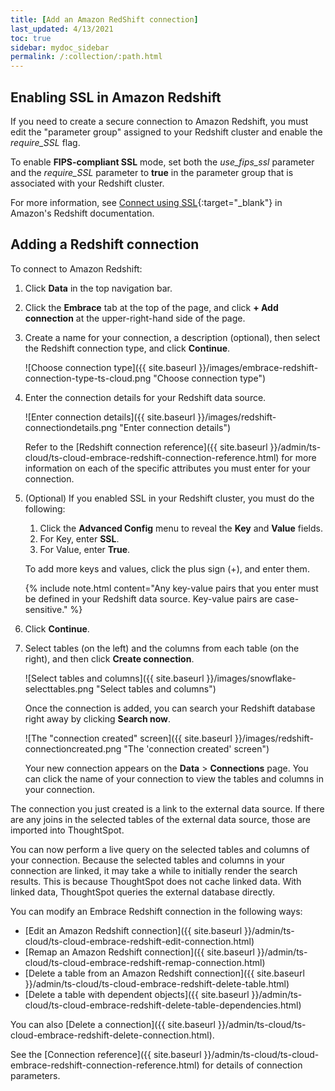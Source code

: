 ```yaml
---
title: [Add an Amazon RedShift connection]
last_updated: 4/13/2021
toc: true
sidebar: mydoc_sidebar
permalink: /:collection/:path.html
---
```

## Enabling SSL in Amazon Redshift

If you need to create a secure connection to Amazon Redshift, you must edit the "parameter group" assigned to your Redshift cluster and enable the *require_SSL* flag.

To enable **FIPS-compliant SSL** mode, set both the *use_fips_ssl* parameter and the *require_SSL* parameter to **true** in the parameter group that is associated with your Redshift cluster.

For more information, see [Connect using SSL](https://docs.aws.amazon.com/redshift/latest/mgmt/connecting-ssl-support.html){:target="_blank"} in Amazon's Redshift documentation.

## Adding a Redshift connection

To connect to Amazon Redshift:

1. Click **Data** in the top navigation bar.

2. Click the **Embrace** tab at the top of the page, and click **+ Add connection** at the upper-right-hand side of the page.

    <!-- ![Click "+ Add connection"]({{ site.baseurl }}/images/redshift-addconnection.png "Click "+ add connection"") -->

3. Create a name for your connection, a description (optional), then select the Redshift connection type, and click **Continue**.

    ![Choose connection type]({{ site.baseurl }}/images/embrace-redshift-connection-type-ts-cloud.png "Choose connection type")

4. Enter the connection details for your Redshift data source.

    ![Enter connection details]({{ site.baseurl }}/images/redshift-connectiondetails.png "Enter connection details")

     Refer to the [Redshift connection reference]({{ site.baseurl }}/admin/ts-cloud/ts-cloud-embrace-redshift-connection-reference.html) for more information on each of the specific attributes you must enter for your connection.

5. (Optional) If you enabled SSL in your Redshift cluster, you must do the following:
    1. Click the **Advanced Config** menu to reveal the **Key** and **Value** fields.
    2. For Key, enter **SSL**.
    3. For Value, enter **True**.

    To add more keys and values, click the plus sign (+), and enter them.   

    {% include note.html content="Any key-value pairs that you enter must be defined in your Redshift data source. Key-value pairs are case-sensitive." %}

6. Click **Continue**.   

7. Select tables (on the left) and the columns from each table (on the right), and then click **Create connection**.

     ![Select tables and columns]({{ site.baseurl }}/images/snowflake-selecttables.png "Select tables and columns")

   Once the connection is added, you can search your Redshift database right away by clicking **Search now**.

   ![The "connection created" screen]({{ site.baseurl }}/images/redshift-connectioncreated.png "The 'connection created' screen")

   Your new connection appears on the **Data** > **Connections** page. You can click the name of your connection to view the tables and columns in your connection.   

The connection you just created is a link to the external data source. If there are any joins in the selected tables of the external data source, those are imported into ThoughtSpot.

You can now perform a live query on the selected tables and columns of your connection. Because the selected tables and columns in your connection are linked, it may take a while to initially render the search results. This is because ThoughtSpot does not cache linked data. With linked data, ThoughtSpot queries the external database directly.

You can modify an Embrace Redshift connection in the following ways:
- [Edit an Amazon Redshift connection]({{ site.baseurl }}/admin/ts-cloud/ts-cloud-embrace-redshift-edit-connection.html)
- [Remap an Amazon Redshift connection]({{ site.baseurl }}/admin/ts-cloud/ts-cloud-embrace-redshift-remap-connection.html)
- [Delete a table from an Amazon Redshift connection]({{ site.baseurl }}/admin/ts-cloud/ts-cloud-embrace-redshift-delete-table.html)
- [Delete a table with dependent objects]({{ site.baseurl }}/admin/ts-cloud/ts-cloud-embrace-redshift-delete-table-dependencies.html)

You can also [Delete a connection]({{ site.baseurl }}/admin/ts-cloud/ts-cloud-embrace-redshift-delete-connection.html).

See the [Connection reference]({{ site.baseurl }}/admin/ts-cloud/ts-cloud-embrace-redshift-connection-reference.html) for details of connection parameters.
